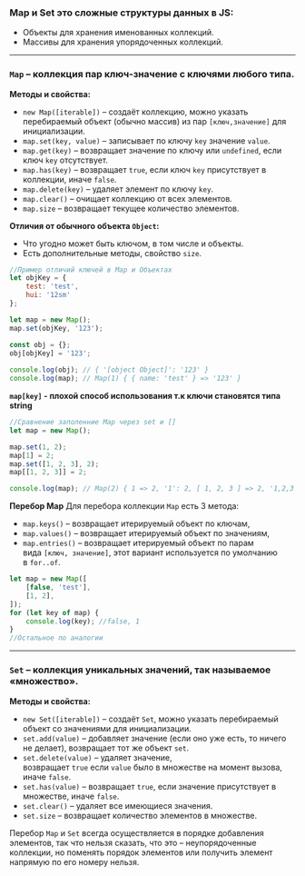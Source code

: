 ### Map и Set это cложные структуры данных в JS:
-   Объекты для хранения именованных коллекций.
-   Массивы для хранения упорядоченных коллекций.
___
### `Map` – коллекция пар ключ-значение с ключями любого типа.
**Методы и свойства:**
-   `new Map([iterable])` – создаёт коллекцию, можно указать перебираемый объект (обычно массив) из пар `[ключ,значение]` для инициализации.
-   `map.set(key, value)` – записывает по ключу `key` значение `value`.
-   `map.get(key)` – возвращает значение по ключу или `undefined`, если ключ `key` отсутствует.
-   `map.has(key)` – возвращает `true`, если ключ `key` присутствует в коллекции, иначе `false`.
-   `map.delete(key)` – удаляет элемент по ключу `key`.
-   `map.clear()` – очищает коллекцию от всех элементов.
-   `map.size` – возвращает текущее количество элементов.

**Отличия от обычного объекта `Object`:**
-   Что угодно может быть ключом, в том числе и объекты.
-   Есть дополнительные методы, свойство `size`.
```js
//Пример отличий ключей в Map и Объектах
let objKey = {
    test: 'test',
    hui: '12sm'
};

let map = new Map();
map.set(objKey, '123');

const obj = {};
obj[objKey] = '123';
  
console.log(obj); // { '[object Object]': '123' }
console.log(map); // Map(1) { { name: 'test' } => '123' }
```
**`map[key]` - плохой способ использования т.к ключи становятся типа string**
```js
//Сравнение заполенние Map через set и []
let map = new Map();

map.set(1, 2);
map[1] = 2;
map.set([1, 2, 3], 2);
map[[1, 2, 3]] = 2;

console.log(map); // Map(2) { 1 => 2, '1': 2, [ 1, 2, 3 ] => 2, '1,2,3': 2 }
```
**Перебор Map**
Для перебора коллекции `Map` есть 3 метода:
-   `map.keys()` – возвращает итерируемый объект по ключам,
-   `map.values()` – возвращает итерируемый объект по значениям,
-   `map.entries()` – возвращает итерируемый объект по парам вида `[ключ, значение]`, этот вариант используется по умолчанию в `for..of`.
```js
let map = new Map([
    [false, 'test'],
    [1, 2],
]);
for (let key of map) {
    console.log(key); //false, 1
}
//Остальное по аналогии
```
___
### `Set` – коллекция уникальных значений, так называемое «множество».
**Методы и свойства:**
-   `new Set([iterable])` – создаёт `Set`, можно указать перебираемый объект со значениями для инициализации.
-   `set.add(value)` – добавляет значение (если оно уже есть, то ничего не делает), возвращает тот же объект `set`.
-   `set.delete(value)` – удаляет значение, возвращает `true` если `value` было в множестве на момент вызова, иначе `false`.
-   `set.has(value)` – возвращает `true`, если значение присутствует в множестве, иначе `false`.
-   `set.clear()` – удаляет все имеющиеся значения.
-   `set.size` – возвращает количество элементов в множестве.

Перебор `Map` и `Set` всегда осуществляется в порядке добавления элементов, так что нельзя сказать, что это – неупорядоченные коллекции, но поменять порядок элементов или получить элемент напрямую по его номеру нельзя.